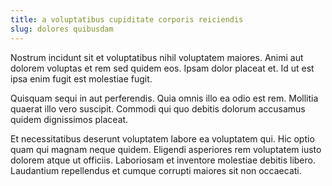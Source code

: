 ```yaml
---
title: a voluptatibus cupiditate corporis reiciendis
slug: dolores quibusdam
---
```


Nostrum incidunt sit et voluptatibus nihil voluptatem maiores. Animi aut dolorem voluptas et rem sed quidem eos. Ipsam dolor placeat et. Id ut est ipsa enim fugit est molestiae fugit.

Quisquam sequi in aut perferendis. Quia omnis illo ea odio est rem. Mollitia quaerat illo vero suscipit. Commodi qui quo debitis dolorum accusamus quidem dignissimos placeat.

Et necessitatibus deserunt voluptatem labore ea voluptatem qui. Hic optio quam qui magnam neque quidem. Eligendi asperiores rem voluptatem iusto dolorem atque ut officiis. Laboriosam et inventore molestiae debitis libero. Laudantium repellendus et cumque corrupti maiores sit non occaecati.
